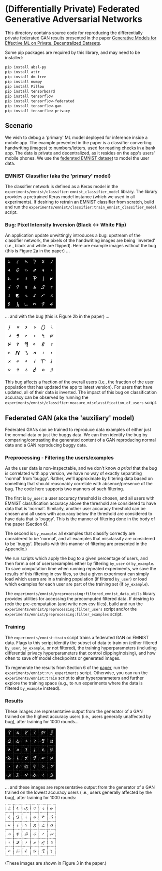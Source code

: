 # (Differentially Private) Federated Generative Adversarial Networks

This directory contains source code for reproducing the differentially private
federated GAN results presented in the paper
[Generative Models for Effective ML on Private, Decentralized Datasets](https://arxiv.org/abs/1911.06679).

Some pip packages are required by this library, and may need to be installed:

```
pip install absl-py
pip install attr
pip install dm-tree
pip install numpy
pip install Pillow
pip install tensorboard
pip install tensorflow
pip install tensorflow-federated
pip install tensorflow-gan
pip install tensorflow-privacy
```

## Scenario

We wish to debug a 'primary' ML model deployed for inference inside a mobile
app. The example presented in the paper is a classifier converting handwriting
(images) to numbers/letters, used for reading checks in a bank app. The data is
private and decentralized, as it resides on the app's users' mobile phones. We
use the
[federated EMNIST dataset](https://www.tensorflow.org/federated/api_docs/python/tff/simulation/datasets/emnist)
to model the user data.

### EMNIST Classifier (aka the 'primary' model)

The classifier network is defined as a Keras model in the
`experiments/emnist/classifier:emnist_classifier_model` library. The library
provides a pretrained Keras model instance (which we used in all experiments).
If desiring to retrain an EMNIST classifier from scratch, build and run the
`experiments/emnist/classifier:train_emnist_classifier_model` script.

### Bug: Pixel Intensity Inversion (Black <-> White Flip)

An application update unwittingly introduces a bug: upstream of the classifier
network, the pixels of the handwriting images are being 'inverted' (i.e., black
and white are flipped). Here are example images without the bug (this is Figure
2a in the paper) ...

![Normal EMNIST Images](experiments/emnist/g3doc/example_images/real_images_no_bug.png "Normal EMNIST Images")

... and with the bug (this is Figure 2b in the paper) ...

![EMNIST Images with Bug](experiments/emnist/g3doc/example_images/real_images_with_bug.png "EMNIST Images with Bug")

This bug affects a fraction of the overall users (i.e., the fraction of the user
population that has updated the app to latest version). For users that have
updated, all of their data is inverted. The impact of this bug on classification
accuracy can be observed by running the
`experiments/emnist/classifier:measure_misclassification_of_users` script.

## Federated GAN (aka the 'auxiliary' model)

Federated GANs can be trained to reproduce data examples of either just the
normal data or just the buggy data. We can then identify the bug by
comparing/contrasting the generated content of a GAN reproducing normal data and
a GAN reproducing buggy data.

### Preprocessing - Filtering the users/examples

As the user data is non-inspectable, and we don't know *a priori* that the bug
is correlated with app version, we have no way of exactly separating 'normal'
from 'buggy'. Rather, we'll approximate by filtering data based on something
that should reasonably correlate with absence/presence of the bug. The code here
supports two manners of such filtering.

The first is `by_user`: a user accuracy threshold is chosen, and all users with
EMNIST classification accuracy above the threshold are considered to have data
that is 'normal'. Similarly, another user accuracy threshold can be chosen and
all users with accuracy below the threshold are considered to have data that is
'buggy'. This is the manner of filtering done in the body of the paper (Section
6).

The second is `by_example`: all examples that classify correctly are considered
to be 'normal', and all examples that misclassify are considered to be 'buggy'.
(Results with this manner of filtering are presented in the Appendix.)

We run scripts which apply the bug to a given percentage of users, and then form
a set of users/examples either by filtering `by_user` or `by_example`. To save
computation time when running repeated experiments, we save the results of this
filtering in csv files, so that a given experiment can simply load which users
are in a training population (if filtered `by_user`) or load which examples for
each user are part of the training set (if `by_example`).

The `experiments/emnist/preprocessing:filtered_emnist_data_utils` library
provides utilities for accessing the precomputed filtered data. If desiring to
redo the pre-computation (and write new csv files), build and run the
`experiments/emnist/preprocessing:filter_users` script and/or the
`experiments/emnist/preprocessing:filter_examples` script.

### Training

The `experiments/emnist:train` script trains a federated GAN on EMNIST data.
Flags to this script identify the subset of data to train on (either filtered
`by_user`, `by_example`, or not filtered), the training hyperparameters
(including differential privacy hyperparameters that control clipping/noising),
and how often to save off model checkpoints or generated images.

To regenerate the results from Section 6 of the
[paper](https://arxiv.org/abs/1911.06679), run the
`experiments/emnist:run_experiments` script. Otherwise, you can run the
`experiments/emnist:train` script to alter hyperparameters and further explore
the training space (e.g., to run experiments where the data is filtered
`by_example` instead).

### Results

These images are representative output from the generator of a GAN trained on
the highest accuracy users (i.e., users generally unaffected by bug), after
training for 1000 rounds...

![Generated Images, High Accuracy Users](experiments/emnist/g3doc/example_images/generated_images_reproducing_no_bug.png "Generated Normal EMNIST Images")

... and these images are representative output from the generator of a GAN
trained on the lowest accuracy users (i.e., users generally affected by the
bug), after training for 1000 rounds:

![Generated Images, Low Accuracy Users](experiments/emnist/g3doc/example_images/generated_images_reproducing_with_bug.png "Generated EMNIST Images with Bug")

(These images are shown in Figure 3 in the paper.)
